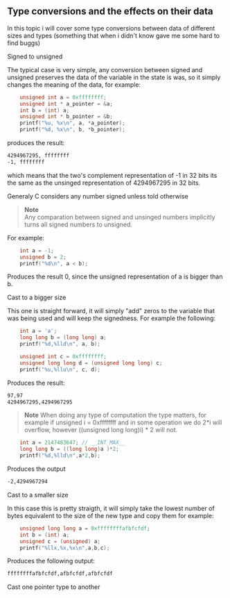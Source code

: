 ## Type conversions and the effects on their data

In this topic i will cover some type conversions between data of different sizes and types (something that when i didn't know gave me some hard to find buggs)


<summary>Signed to unsigned</summary>

The typical case is very simple, any conversion between signed and unsigned preserves the data of the variable in the state is was,
so it simply changes the meaning of the data, for example:

```c
    unsigned int a = 0xffffffff;
    unsigned int * a_pointer = &a;
    int b = (int) a;
    unsigned int * b_pointer = &b;
    printf("%u, %x\n", a, *a_pointer);
    printf("%d, %x\n", b, *b_pointer);
```
produces the result:

```bash
4294967295, ffffffff
-1, ffffffff
```

which means that the two's complement representation of -1 in 32 bits its the same as the unsinged representation of 4294967295 in 32 bits.

Generaly C considers any number signed unless told otherwise 

>**Note**  
>Any comparation between signed and unsinged numbers implicitly turns all signed numbers to unsigned.

For example:

```c
    int a = -1;
    unsigned b = 2;
    printf("%d\n", a < b);
```

Produces the result 0, since the unsigned representation of a is bigger than b.

<summary>Cast to a bigger size</summary>

This one is straight forward, it will simply "add" zeros to the variable that was being used and will keep the signedness. For example the following:

```c
    int a = 'a';
    long long b = (long long) a;
    printf("%d,%lld\n", a, b);

    unsigned int c = 0xffffffff;
    unsigned long long d = (unsigned long long) c;
    printf("%u,%llu\n", c, d);
```

Produces the result:

```bash
97,97
4294967295,4294967295
```

>**Note**
>When doing any type of computation the type matters, for example if unsigned i = 0xffffffff and in some operation we do 2*i will overflow, however ((unsigned long long)i) * 2 will not.

```c
    int a = 2147483647; // __INT_MAX__
    long long b = ((long long)a )*2;
    printf("%d,%lld\n",a*2,b);
```

Produces the output

```bash
-2,4294967294
```

<summary>Cast to a smaller size</summary>

In this case this is pretty straigth, it will simply take the lowest number of bytes equivalent to the size of the new type and copy them for example:

```c
    unsigned long long a = 0xffffffffafbfcfdf;
    int b = (int) a;
    unsigned c = (unsigned) a;
    printf("%llx,%x,%x\n",a,b,c);
```

Produces the following output:

```bash
ffffffffafbfcfdf,afbfcfdf,afbfcfdf
```

<summary>Cast one pointer type to another</summary>




